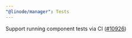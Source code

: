 ```yaml
---
"@linode/manager": Tests
---
```


Support running component tests via CI ([#10926](https://github.com/linode/manager/pull/10926))
